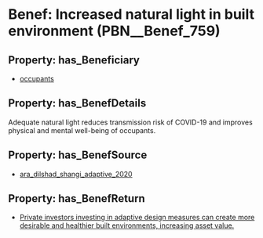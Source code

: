 # Benef: __Increased natural light in built environment__ (PBN__Benef_759)

## Property: has_Beneficiary

* [occupants](../Stakeholder/PBN__Stakeholder_92)

## Property: has_BenefDetails

Adequate natural light reduces transmission risk of COVID-19 and improves physical and mental well-being of occupants.

## Property: has_BenefSource

* [ara_dilshad_shangi_adaptive_2020](../Article/PBN__Article_151)

## Property: has_BenefReturn

* [Private investors investing in adaptive design measures can create more desirable and healthier built environments, increasing asset value.](../BenefReturn/PBN__BenefReturn_827)

